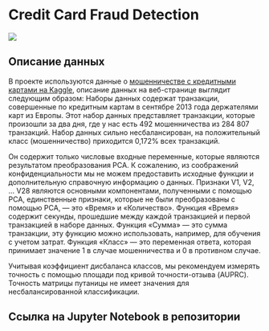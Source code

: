 # Credit Card Fraud Detection
![](https://storage.googleapis.com/kaggle-datasets-images/310/684/3503c6c827ca269cc00ffa66f2a9c207/dataset-cover.jpg) 
## Описание данных
В проекте используются данные о [мошенничестве с кредитными картами на Kaggle](https://www.kaggle.com/datasets/mlg-ulb/creditcardfraud), описание данных на веб-странице выглядит следующим образом:
Наборы данных содержат транзакции, совершенные по кредитным картам в сентябре 2013 года держателями карт из Европы. Этот набор данных представляет транзакции, которые произошли за два дня, где у нас есть 492 мошенничества из 284 807 транзакций. Набор данных сильно несбалансирован, на положительный класс (мошенничество) приходится 0,172% всех транзакций.

Он содержит только числовые входные переменные, которые являются результатом преобразования PCA. К сожалению, из соображений конфиденциальности мы не можем предоставить исходные функции и дополнительную справочную информацию о данных. Признаки V1, V2, ... V28 являются основными компонентами, полученными с помощью PCA, единственные признаки, которые не были преобразованы с помощью PCA, — это «Время» и «Количество». Функция «Время» содержит секунды, прошедшие между каждой транзакцией и первой транзакцией в наборе данных. Функция «Сумма» — это сумма транзакции, эту функцию можно использовать, например, для обучения с учетом затрат. Функция «Класс» — это переменная ответа, которая принимает значение 1 в случае мошенничества и 0 в противном случае.

Учитывая коэффициент дисбаланса классов, мы рекомендуем измерять точность с помощью площади под кривой точности-отзыва (AUPRC). Точность матрицы путаницы не имеет значения для несбалансированной классификации.

## Ссылка на Jupyter Notebook в репозитории

